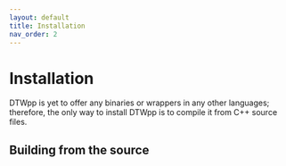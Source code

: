 ```yaml
---
layout: default
title: Installation
nav_order: 2
---
```


# Installation

DTWpp is yet to offer any binaries or wrappers in any other languages; therefore, the only way to install DTWpp is to compile it from C++ source files. 

## Building from the source